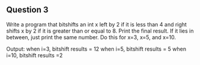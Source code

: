 ## Question 3

Write a program that bitshifts an int x left by 2 if it is less than 4 and right shifts x by 2 if it is greater than or equal to 8. Print the final result. If it lies in between, just print the same number. Do this for x=3, x=5, and x=10.

Output:
when i=3, bitshift results = 12
when i=5, bitshift results = 5
when i=10, bitshift results =2
